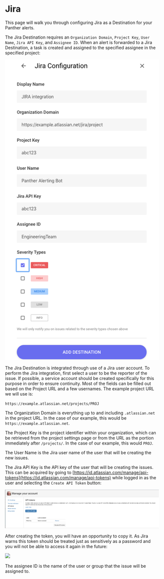 # Jira

This page will walk you through configuring Jira as a Destination for your Panther alerts.

The Jira Destination requires an `Organization Domain`, `Project Key`, `User Name`, `Jira API Key`, and `Assignee ID`. When an alert is forwarded to a Jira Destination, a task is created and assigned to the specified assignee in the specified project:

![](../.gitbook/assets/screen-shot-2019-10-21-at-12.51.45-pm%20%281%29.png)

The Jira Destination is integrated through use of a Jira user account. To perform the Jira integration, first select a user to be the reporter of the issue. If possible, a service account should be created specifically for this purpose in order to ensure continuity. Most of the fields can be filled out based on the Project URL and a few usernames. The example project URL we will use is:

`https://example.atlassian.net/projects/PROJ`

The Organization Domain is everything up to and including `.atlassian.net` in the project URL. In the case of our example, this would be `https://example.atlassian.net`.

The Project Key is the project identifier within your organization, which can be retrieved from the project settings page or from the URL as the portion immediately after `/projects/`. In the case of our example, this would `PROJ`.

The User Name is the Jira user name of the user that will be creating the new issues.

The Jira API Key is the API key of the user that will be creating the issues. This can be acquired by going to [https://id.atlassian.com/manage/api-tokens](https://id.atlassian.com/manage/api-tokens) while logged in as the user and selecting the `Create API Token` button:

![](../.gitbook/assets/screen-shot-2019-10-22-at-10.02.51-am%20%281%29.png)

After creating the token, you will have an opportunity to copy it. As Jira warns this token should be treated just as sensitively as a password and you will not be able to access it again in the future:

![](../.gitbook/assets/screen-shot-2019-10-22-at-10.03.30-am.png)

The assignee ID is the name of the user or group that the issue will be assigned to.

